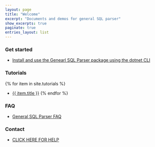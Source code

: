 ```yaml
---
layout: page
title: "Welcome"
excerpt: "Documents and demos for general SQL parser"
show_excerpts: true
paginate: true
entries_layout: list
---
```


### Get started

- [Install and use the Genearl SQL Parser package using the dotnet CLI](/gsp-dotnet-library-install.html)

### Tutorials

{% for item in site.tutorials %}
  - <a href="{{ item.url }}">{{ item.title }}</a>
{% endfor %}

### FAQ
- [General SQL Parser FAQ](gsp-faq.html)

### Contact

-  <a href="#" onclick="FreshWidget.widget('open')">CLICK HERE FOR HELP</a>